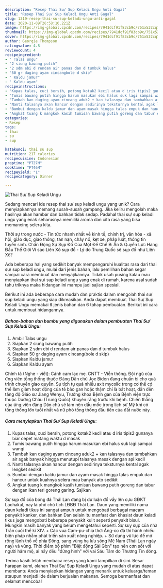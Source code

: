 ```yaml
---
description: "Resep Thai Su/ Sup Keladi Ungu Anti Gagal"
title: "Resep Thai Su/ Sup Keladi Ungu Anti Gagal"
slug: 1319-resep-thai-su-sup-keladi-ungu-anti-gagal
date: 2020-11-09T20:58:10.221Z
image: https://img-global.cpcdn.com/recipes/7941dcf91f83cb9c/751x532cq70/thai-su-sup-keladi-ungu-foto-resep-utama.jpg
thumbnail: https://img-global.cpcdn.com/recipes/7941dcf91f83cb9c/751x532cq70/thai-su-sup-keladi-ungu-foto-resep-utama.jpg
cover: https://img-global.cpcdn.com/recipes/7941dcf91f83cb9c/751x532cq70/thai-su-sup-keladi-ungu-foto-resep-utama.jpg
author: Georgie Thompson
ratingvalue: 4.8
reviewcount: 4
recipeingredient:
- " Talas ungu"
- "2 siung bawang putih"
- "2 sdm ebi d rendam air panas dan d tumbuk halus"
- "50 gr daging ayam cincangbole d skip"
- " Kaldu jamur"
- " Kaldu ayam"
recipeinstructions:
- "Kupas talas, cuci bersih, potong kotak2 kecil atau d iris tipis2 gunanya biar cepet matang waktu d masak"
- "Tumis bawang putih hingga harum masukan ebi halus suk lagi sampai wangi"
- "Tambah kan daging ayam cincang aduk2 + kan talasnya dan tambahkan air agak banyak hingga menutupi talasnya masak dengan api kecil"
- "Nanti talasnya akan hancur dengan sedirinya teksturnya kental agak lengket sedikit"
- "Bumbui dengan kaldu jamur dan ayam masak hingga talas empuk dan hancur untuk kuahnya selera mau banyak ato sedikit"
- "Angkat tuang k mangkok kasih tumisan bawang putih goreng dan tabur dengan ikan teri goreng garing. Sajikan"
categories:
- Resep
tags:
- thai
- su
- sup

katakunci: thai su sup 
nutrition: 217 calories
recipecuisine: Indonesian
preptime: "PT27M"
cooktime: "PT46M"
recipeyield: "1"
recipecategory: Dinner

---
```



![Thai Su/ Sup Keladi Ungu](https://img-global.cpcdn.com/recipes/7941dcf91f83cb9c/751x532cq70/thai-su-sup-keladi-ungu-foto-resep-utama.jpg)

Sedang mencari ide resep thai su/ sup keladi ungu yang unik? Cara menyiapkannya memang susah-susah gampang. Jika keliru mengolah maka hasilnya akan hambar dan bahkan tidak sedap. Padahal thai su/ sup keladi ungu yang enak seharusnya memiliki aroma dan cita rasa yang bisa memancing selera kita.

Thời sự trong nước - Tin tức nhanh nhất về kinh tế, chính trị, văn hóa - xã hội, giáo dục, giao thông, tan nạn, cháy nổ, kẹt xe, pháp luật, thông tin tuyển sinh. Chấn Động Sự Sụp Đổ Của Một Đế Chế Bí Ẩn &amp; Quyền Lực Hàng Đầu Thế Giới Vì sao Liên Xô sụp đổ - Lý do Trung Quốc sẽ sụp đổ như Liên Xô?

Ada beberapa hal yang sedikit banyak mempengaruhi kualitas rasa dari thai su/ sup keladi ungu, mulai dari jenis bahan, lalu pemilihan bahan segar sampai cara membuat dan menyajikannya. Tidak usah pusing kalau mau menyiapkan thai su/ sup keladi ungu yang enak di rumah, karena asal sudah tahu triknya maka hidangan ini mampu jadi sajian spesial.


Berikut ini ada beberapa cara mudah dan praktis dalam mengolah thai su/ sup keladi ungu yang siap dikreasikan. Anda dapat membuat Thai Su/ Sup Keladi Ungu memakai 6 jenis bahan dan 6 tahap pembuatan. Berikut ini cara untuk membuat hidangannya.

<!--inarticleads1-->

##### Bahan-bahan dan bumbu yang digunakan dalam pembuatan Thai Su/ Sup Keladi Ungu:

1. Ambil  Talas ungu
1. Siapkan 2 siung bawang putih
1. Siapkan 2 sdm ebi d rendam air panas dan d tumbuk halus
1. Siapkan 50 gr daging ayam cincang(bole d skip)
1. Siapkan  Kaldu jamur
1. Siapkan  Kaldu ayam


Chính tả (Nghe - viết): Cánh cam lạc mẹ. CNTT - Viễn thông. Đội ngũ của ứng viên tổng thống thuộc Đảng Dân chủ Joe Biden đang chuẩn bị cho quá trình chuyển giao quyền. Sự tích tụ quá nhiều axit mycolic trong cơ thể có thể làm giảm hoạt động của tế bào gan hoặc thậm chí là bất hoạt, dẫn đến tăng độ Giáo sư Jiang Wenyu, Trưởng khoa Bệnh gan của Bệnh viện trực thuộc Dương Châu (Trung Quốc) khuyên rằng trước khi bệnh. Chiến thắng của ứng viên đảng Dân chủ sẽ làm nên dấu mốc trong lịch sử Mỹ khi có tổng thống lớn tuổi nhất và nữ phó tổng thống đầu tiên của đất nước này. 

<!--inarticleads2-->

##### Cara menyiapkan Thai Su/ Sup Keladi Ungu:

1. Kupas talas, cuci bersih, potong kotak2 kecil atau d iris tipis2 gunanya biar cepet matang waktu d masak
1. Tumis bawang putih hingga harum masukan ebi halus suk lagi sampai wangi
1. Tambah kan daging ayam cincang aduk2 + kan talasnya dan tambahkan air agak banyak hingga menutupi talasnya masak dengan api kecil
1. Nanti talasnya akan hancur dengan sedirinya teksturnya kental agak lengket sedikit
1. Bumbui dengan kaldu jamur dan ayam masak hingga talas empuk dan hancur untuk kuahnya selera mau banyak ato sedikit
1. Angkat tuang k mangkok kasih tumisan bawang putih goreng dan tabur dengan ikan teri goreng garing. Sajikan


Sự sụp đổ của bóng đá Thái Lan đang bị dư luận đổ vấy lên cựu GĐKT Laohakul, nay là phó chủ tịch LĐBĐ Thái Lan. Daun yang memiliki nama daun keladi tikus ini sangat ampuh untuk mengobati berbagai macam penyakit kanker, dan bahkan Dan selain itu manfaat dan khasiat daun keladi tikus juga mengobati beberapa penyakit kulit seperti penyakit bisul. Mungkin masih banyak yang belum mengetahui seperti. Sự suy sụp của nhà Trần cuối thế kỉ XIV. + Các vua Cam-pu-chia thời Ăng-co đã thi hành nhiều biện pháp nhằm phát triển sản xuất nông nghiệp. + Sử dụng vũ lực để mở rộng lãnh thổ về phía Đông, sang vùng hạ lưu sông Mê Nam (Thái Lan ngày nay) và vùng. Thời điểm bộ phim &#34;Biệt động Sài Gòn&#34; tạo nên cơn sốt với người hâm mộ, ai nấy đều &#34;đứng hình&#34; với vai Sáu Tâm do Thương Tín đóng. 

Terima kasih telah membaca resep yang kami tampilkan di sini. Besar harapan kami, olahan Thai Su/ Sup Keladi Ungu yang mudah di atas dapat membantu Anda menyiapkan hidangan yang menarik untuk keluarga/teman ataupun menjadi ide dalam berjualan makanan. Semoga bermanfaat dan selamat mencoba!
